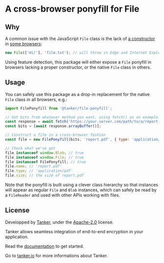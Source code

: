 # A cross-browser ponyfill for File

## Why

A common issue with the JavaScript `File` class is the lack of [a constructor](https://developer.mozilla.org/en-US/docs/Web/API/File/File) in [some browsers](https://developer.mozilla.org/en-US/docs/Web/API/File/File#Browser_compatibility):

```javascript
new File(['Hi!'], 'file.txt'); // will throw in Edge and Internet Explorer
```

Using feature detection, this package will either expose a `File` ponyfill in browsers lacking a proper constructor, or the native `File` class in others.

## Usage

You can safely use this package as a drop-in replacement for the native `File` class in all browsers, e.g.:

```javascript
import FilePonyfill from '@tanker/file-ponyfill';

// Get bits from whatever method you want, using fetch() as an example
const response = await fetch('https://your.server.com/path/to/a/report.pdf');
const bits = [await response.arrayBuffer()];

// Construct a file in a cross-browser fashion
const file = new FilePonyfill(bits, 'report.pdf', { type: 'application/pdf' });

// Check what we've got
file instanceof window.Blob; // true
file instanceof window.File; // true
file instanceof FilePonyfill; // true
file.name; // 'report.pdf'
file.type; // 'application/pdf'
file.size; // the size of report.pdf
```

Note that the ponyfill is built using a clever class hierarchy so that instances will appear as regular `File` and `Blob` instances, which can safely be read by a `FileReader` and used with other APIs working with files.

## License

Developped by [Tanker](https://tanker.io), under the [Apache-2.0](http://www.apache.org/licenses/LICENSE-2.0) license.

Tanker allows seamless integration of end-to-end encryption in your application.

Read the [documentation](https://tanker.io/docs/latest/) to get started.

Go to [tanker.io](https://tanker.io) for more informations about Tanker.
